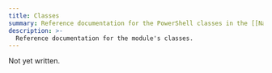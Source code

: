 ```yaml
---
title: Classes
summary: Reference documentation for the PowerShell classes in the [[Name]] module.
description: >-
  Reference documentation for the module's classes.
---
```


Not yet written.
